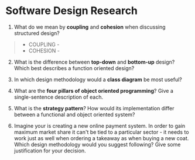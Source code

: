 # Software Design Research

1. What do we mean by **coupling** and **cohesion** when discussing structured design?
> * COUPLING - 
> * COHESION - 

2. What is the difference between **top-down** and **bottom-up** design? Which best describes a function oriented design?

3. In which design methodology would a **class diagram** be most useful?

4. What are the **four pillars of object oriented programming**? Give a single-sentence description of each.

5. What is the **strategy pattern**? How would its implementation differ between a functional and object oriented system?

6. Imagine your is creating a new online payment system. In order to gain maximum market share it can't be tied to a particular sector - it needs to work just as well when ordering a takeaway as when buying a new coat. Which design methodology would you suggest following? Give some justification for your decision.